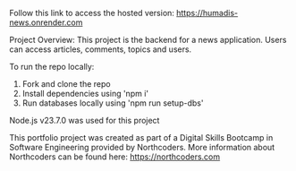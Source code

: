 Follow this link to access the hosted version: https://humadis-news.onrender.com

Project Overview:
This project is the backend for a news application.
Users can access articles, comments, topics and users.

To run the repo locally:
1) Fork and clone the repo
2) Install dependencies using 'npm i'
3) Run databases locally using 'npm run setup-dbs'

Node.js v23.7.0 was used for this project

This portfolio project was created as part of a Digital Skills Bootcamp in Software Engineering provided by Northcoders.
More information about Northcoders can be found here: https://northcoders.com
